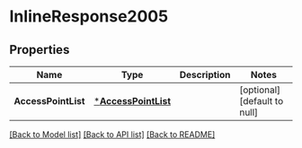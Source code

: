 # InlineResponse2005

## Properties
Name | Type | Description | Notes
------------ | ------------- | ------------- | -------------
**AccessPointList** | [***AccessPointList**](AccessPointList.md) |  | [optional] [default to null]

[[Back to Model list]](../README.md#documentation-for-models) [[Back to API list]](../README.md#documentation-for-api-endpoints) [[Back to README]](../README.md)


